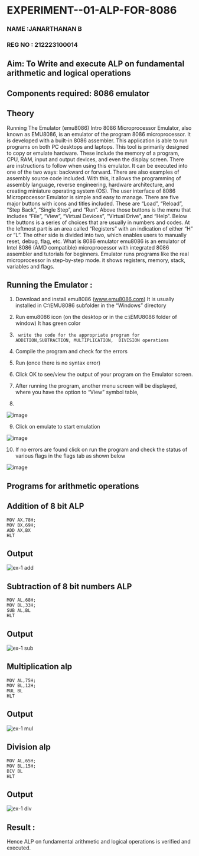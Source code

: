# EXPERIMENT--01-ALP-FOR-8086
 ### NAME :JANARTHANAN B
 ### REG NO : 212223100014
## Aim: To Write and execute ALP on fundamental arithmetic and logical operations
## Components required: 8086  emulator 
## Theory 
Running The Emulator (emu8086) Intro 8086 Microprocessor Emulator, also known as EMU8086, is an emulator of the program 8086 microprocessor. It is developed with a built-in 8086 assembler. This application is able to run programs on both PC desktops and laptops. This tool is primarily designed to copy or emulate hardware. These include the memory of a program, CPU, RAM, input and output devices, and even the display screen. There are instructions to follow when using this emulator. It can be executed into one of the two ways: backward or forward. There are also examples of assembly source code included. With this, it allows the programming of assembly language, reverse engineering, hardware architecture, and creating miniature operating system (OS). The user interface of 8086 Microprocessor Emulator is simple and easy to manage. There are five major buttons with icons and titles included. These are “Load”, “Reload”, “Step Back”, “Single Step”, and “Run”. Above those buttons is the menu that includes “File”, “View”, “Virtual Devices”, “Virtual Drive”, and “Help”. Below the buttons is a series of choices that are usually in numbers and codes. At the leftmost part is an area called “Registers” with an indication of either “H” or “L”. The other side is divided into two, which enables users to manually reset, debug, flag, etc. What is 8086 emulator emu8086 is an emulator of Intel 8086 (AMD compatible) microprocessor with integrated 8086 assembler and tutorials for beginners. Emulator runs programs like the real microprocessor in step-by-step mode. it shows registers, memory, stack, variables and flags.


 ## Running the Emulator :
1.	Download and install emu8086 (www.emu8086.com) It is usually installed in C:\EMU8086 subfolder in the “Windows” directory

2.	  Run  emu8086 icon (on the desktop or in the c:\EMU8086 folder of window) It has green color 
 
3.		write the code for the appropriate program for ADDITION,SUBTRACTION, MULTIPLICATION,  DIVISION operations 

4.	 Compile the program and check for the errors 

5.	Run (once there is no syntax error) 

6.	Click OK to see/view the output of your program on the Emulator screen. 

7.	After running the program, another menu screen will be displayed, where you have the option to “View” symbol table,

8.	 

![image](https://user-images.githubusercontent.com/36288975/189273263-d65baae9-4b8f-4723-afb3-c0ffa4052b04.png)











9.	Click on emulate to start emulation 








![image](https://user-images.githubusercontent.com/36288975/189273273-9bb36ec1-e2e8-4892-8d35-37707332bfdc.png)








10.	If no errors are found click on run the program and check the status of various flags in the flags tab as shown below 






![image](https://user-images.githubusercontent.com/36288975/189273277-113a2a33-4a40-4ff8-95a5-ecd3a1f504fe.png)







## Programs for arithmetic  operations

## Addition  of 8 bit ALP 
```
MOV AX,78H;
MOV BX,69H;
ADD AX,BX
HLT
```


## Output  
![ex-1 add](https://github.com/user-attachments/assets/1e85126f-752c-444c-862a-9e81ef09e0f8)

 
## Subtraction   of 8 bit numbers  ALP 
```
MOV AL,68H;
MOV BL,33H;
SUB AL,BL
HLT
```
 
## Output  
![ex-1 sub](https://github.com/user-attachments/assets/d712ee3c-a7b2-4f9c-9d2e-7da1f21e6f58)

## Multiplication alp 
```
MOV AL,75H;
MOV BL,12H;
MUL BL
HLT
```
 ## Output  
![ex-1 mul](https://github.com/user-attachments/assets/0f6d561c-1717-4916-b7e2-106c71865ac2)


## Division alp 
```
MOV AL,65H;
MOV BL,15H;
DIV BL
HLT
```

## Output  
![ex-1 div](https://github.com/user-attachments/assets/67de8ebf-2f43-4e3d-b3bf-dfccab67dbe0)


## Result :
 
Hence ALP on fundamental arithmetic and logical operations is verified and executed.
